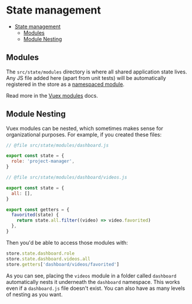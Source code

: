 # State management

- [State management](#state-management)
  - [Modules](#modules)
  - [Module Nesting](#module-nesting)

## Modules

The `src/state/modules` directory is where all shared application state lives. Any JS file added here (apart from unit tests) will be automatically registered in the store as a [namespaced module](https://vuex.vuejs.org/en/modules.html#namespacing).

Read more in the [Vuex modules](https://vuex.vuejs.org/en/modules.html) docs.

## Module Nesting

Vuex modules can be nested, which sometimes makes sense for organizational purposes. For example, if you created these files:

```js
// @file src/state/modules/dashboard.js

export const state = {
  role: 'project-manager',
}
```

```js
// @file src/state/modules/dashboard/videos.js

export const state = {
  all: [],
}

export const getters = {
  favorited(state) {
    return state.all.filter((video) => video.favorited)
  },
}
```

Then you'd be able to access those modules with:

```js
store.state.dashboard.role
store.state.dashboard.videos.all
store.getters['dashboard/videos/favorited']
```

As you can see, placing the `videos` module in a folder called `dashboard` automatically nests it underneath the `dashboard` namespace. This works even if a `dashboard.js` file doesn't exist. You can also have as many levels of nesting as you want.
